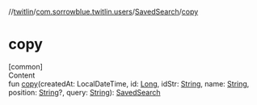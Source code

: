 //[twitlin](../../index.md)/[com.sorrowblue.twitlin.users](../index.md)/[SavedSearch](index.md)/[copy](copy.md)



# copy  
[common]  
Content  
fun [copy](copy.md)(createdAt: LocalDateTime, id: [Long](https://kotlinlang.org/api/latest/jvm/stdlib/kotlin/-long/index.html), idStr: [String](https://kotlinlang.org/api/latest/jvm/stdlib/kotlin/-string/index.html), name: [String](https://kotlinlang.org/api/latest/jvm/stdlib/kotlin/-string/index.html), position: [String](https://kotlinlang.org/api/latest/jvm/stdlib/kotlin/-string/index.html)?, query: [String](https://kotlinlang.org/api/latest/jvm/stdlib/kotlin/-string/index.html)): [SavedSearch](index.md)  



